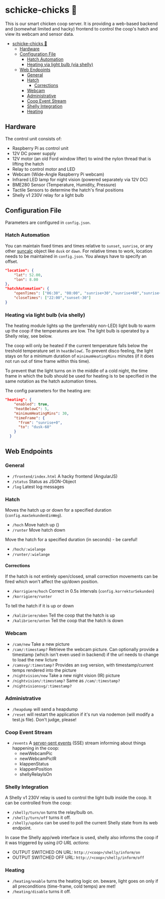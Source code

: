 # schicke-chicks 🐔
This is our smart chicken coop server. It is providing a web-based backend and (somewhat limited and hacky) frontend to control the coop's hatch and view its webcam and sensor data.

- [schicke-chicks 🐔](#schicke-chicks-)
  - [Hardware](#hardware)
  - [Configuration File](#configuration-file)
    - [Hatch Automation](#hatch-automation)
    - [Heating via light bulb (via shelly)](#heating-via-light-bulb-via-shelly)
  - [Web Endpoints](#web-endpoints)
    - [General](#general)
    - [Hatch](#hatch)
      - [Corrections](#corrections)
    - [Webcam](#webcam)
    - [Administrative](#administrative)
    - [Coop Event Stream](#coop-event-stream)
    - [Shelly Integration](#shelly-integration)
    - [Heating](#heating)

## Hardware
The control unit consists of:

* Raspberry Pi as control unit
* 12V DC power supply
* 12V motor (an old Ford window lifter) to wind the nylon thread that is lifting the hatch
* Relay to control motor and LED
* Webcam (Wide-Angle Raspberry Pi webcam)
* Infrared LED lamp for night vision (powered separately via 12V DC)
* BME280 Sensor (Temperature, Humidity, Pressure)
* Tactile Sensors to determine the hatch's final positions
* Shelly v1 230V relay for a light bulb

## Configuration File
Parameters are configured in `config.json`.

### Hatch Automation
You can maintain fixed times and times relative to `sunset`, `sunrise`, or any other [suncalc](https://github.com/mourner/suncalc) object like `dusk` or `dawn`. For relative times to work, location needs to be maintained in `config.json`. You always have to specify an offset.

```json
"location": {
    "lat": 52.00, 
    "lon": 8.00
},
"hatchAutomation": {
    "openTimes": ["06:30", "08:00", "sunrise+30","sunrise+60","sunrise+120","sunrise+180","sunrise+240","sunrise+300","sunrise+360","sunrise+420"],
    "closeTimes": ["22:00","sunset-30"]
}
```

### Heating via light bulb (via shelly)
The heating module lights up the (preferrably non-LED) light bulb to warm up the coop if the temperatures are low. The light bulb is operated by a Shelly relay, see below.

The coop will only be heated if the current temperature falls below the treshold temperature set in `heatBelowC`.
To prevent disco feeling, the light stays on for a minimum duration of `minimumHeatingMins` minutes (if it does not run out of time frame within this time).

To prevent that the light turns on in the middle of a cold night, the time frame in which the bulb should be used for heating is to be specified in the same notation as the hatch automation times.

The config parameters for the heating are:

```json
"heating": {
    "enabled": true,
    "heatBelowC": 5,
    "minimumHeatingMins": 30,
    "timeFrame": {
      "from": "sunrise+0",
      "to": "dusk-60"
    }
  }
```


## Web Endpoints

### General
* `/frontend/index.html` A hacky frontend (AngularJS)
* `/status` Status as JSON-Object
* `/log` Latest log messages

### Hatch
Moves the hatch up or down for a specified duration (`config.maxSekundenEinWeg`).
* `/hoch` Move hatch up ()
* `/runter` Move hatch down

Move the hatch for a specified duration (in seconds) - be careful!
* `/hoch/:wielange`
* `/runter/:wielange`

#### Corrections
If the hatch is not entirely open/closed, small correction movements can be fired which won't affect the up/down position.
* `/korrigiere/hoch` Correct in 0.5s intervals (`config.korrekturSekunden`)
* `/korrigiere/runter`

To tell the hatch if it is up or down
* `/kalibriere/oben` Tell the coop that the hatch is up
* `/kalibriere/unten` Tell the coop that the hatch is down

### Webcam
* `/cam/new` Take a new picture
* `/cam/:timestamp?` Retrieve the webcam picture. Can optionally provide a timestamp (which isn't even used in backend) if the url needs to change to load the new licture
* `/camsvg/:timestamp?` Provides an svg version, with timestamp/current temps rendered into the picture
* `/nightvision/new` Take a new night vision (IR) picture
* `/nightvision/:timestamp?` Same as `/cam/:timestamp?`
* `/nightvisionsvg/:timestamp?`


### Administrative
* `/heapdump` will send a heapdump
* `/reset` will restart the application if it's run via nodemon (will modify a test.js file). Don't judge, please!


### Coop Event Stream
* `/events` A [server-sent events](https://www.npmjs.com/package/express-sse) (SSE) stream informing about things happening in the coop:
  * newWebcamPic
  * newWebcamPicIR
  * klappenStatus
  * klappenPosition
  * shellyRelayIsOn


### Shelly Integration
A Shelly v1 230V relay is used to control the light bulb inside the coop.
It can be controlled from the coop:

* `/shelly/turn/on` turns the relay/bulb on.
* `/shelly/turn/off` turns it off.
* `/shelly/update` can be used to poll the current Shelly state from its web endpoint.

In case the Shelly app/web interface is used, shelly also informs the coop if it was triggered by using *I/O URL actions*:

* OUTPUT SWITCHED ON URL: `http://<coop>/shelly/inform/on`
* OUTPUT SWITCHED OFF URL: `http://<coop>/shelly/inform/off`

### Heating
* `/heating/enable` turns the heating logic on. beware, light goes on only if all preconditions (time-frame, cold temps) are met!
* `/heating/disable` turns it off.